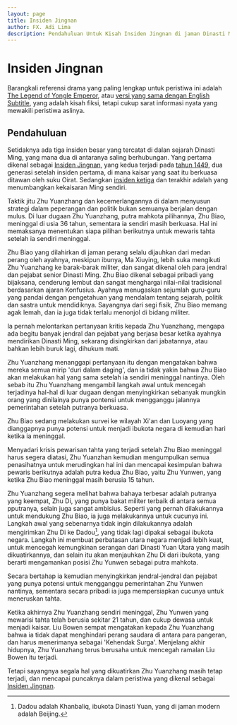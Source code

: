 ```yaml
---
layout: page
title: Insiden Jingnan
author: FX. Adi Lima
description: Pendahuluan Untuk Kisah Insiden Jingnan di jaman Dinasti Ming
---
```


# Insiden Jingnan

Barangkali referensi drama yang paling lengkap untuk peristiwa ini adalah 
[The Legend of Yongle Emperor](https://www.youtube.com/playlist?list=PLKfjTWVlrjuZQeQZflaf-3-82s-wJkF2w),
atau [versi yang sama dengan English Subtitle](https://www.youtube.com/playlist?list=PLy8WDOJkSFFxo_4e16pV1zqsT9o5PD9b1),
yang adalah kisah fiksi, tetapi cukup sarat informasi nyata yang mewakili peristiwa aslinya.

## Pendahuluan

Setidaknya ada tiga insiden besar yang tercatat di dalan sejarah Dinasti Ming, yang mana dua di antaranya saling
berhubungan. Yang pertama dikenal sebagai [Insiden Jingnan](bab1), yang kedua terjadi pada [tahun 1449](../ming-1449/README), 
dua generasi setelah insiden pertama, di mana kaisar yang saat itu berkuasa ditawan oleh suku Oirat. Sedangkan 
[insiden ketiga](../sswrb/README) dan terakhir adalah yang menumbangkan kekaisaran Ming sendiri.

Taktik jitu Zhu Yuanzhang dan kecemerlangannya di dalam menyusun strategi dalam peperangan dan politik
bukan semuanya berjalan dengan mulus. Di luar dugaan Zhu Yuanzhang, putra mahkota pilihannya, Zhu Biao, meninggal
di usia 36 tahun, sementara ia sendiri masih berkuasa. Hal ini memaksanya menentukan siapa pilihan berikutnya untuk
mewaris tahta setelah ia sendiri meninggal.

Zhu Biao yang dilahirkan di jaman perang selalu dijauhkan dari medan perang oleh ayahnya, meskipun ibunya, Ma Xiuying,
lebih suka mengikuti Zhu Yuanzhang ke barak-barak militer, dan sangat dikenal oleh para jendral dan pejabat senior
Dinasti Ming. Zhu Biao dikenal sebagai pribadi yang bijaksana, cenderung lembut dan sangat menghargai nilai-nilai
tradisional berdasarkan ajaran Konfusius. Ayahnya menugaskan sejumlah guru-guru yang pandai dengan pengetahuan yang
mendalam tentang sejarah, politik dan sastra untuk mendidiknya. Sayangnya dari segi fisik, Zhu Biao memang agak lemah, 
dan ia juga tidak terlalu menonjol di bidang militer.

Ia pernah melontarkan pertanyaan kritis kepada Zhu Yuanzhang, mengapa ada begitu banyak jendral dan pejabat yang
berjasa besar ketika ayahnya mendirikan Dinasti Ming, sekarang disingkirkan dari jabatannya, atau bahkan lebih
buruk lagi, dihukum mati.

Zhu Yuanzhang menanggapi pertanyaan itu dengan mengatakan bahwa mereka semua mirip 'duri dalam daging', dan ia tidak
yakin bahwa Zhu Biao akan melakukan hal yang sama setelah ia sendiri meninggal nantinya. Oleh sebab itu Zhu Yuanzhang
mengambil langkah awal untuk mencegah terjadinya hal-hal di luar dugaan dengan menyingkirkan sebanyak mungkin orang 
yang dinilainya punya pontensi untuk mengganggu jalannya pemerintahan setelah putranya berkuasa.

Zhu Biao sedang melakukan survei ke wilayah Xi'an dan Luoyang yang dianggapnya punya potensi untuk menjadi ibukota
negara di kemudian hari ketika ia meninggal.

Menyadari krisis pewarisan tahta yang terjadi setelah Zhu Biao meninggal harus segera diatasi, Zhu Yuanzhan kemudian
mengumpulkan semua penasihatnya untuk merudingkan hal ini dan mencapai kesimpulan bahwa pewaris berikutnya adalah
putra kedua Zhu Biao, yaitu Zhu Yunwen, yang ketika Zhu Biao meninggal masih berusia 15 tahun.

Zhu Yuanzhang segera melihat bahwa bahaya terbesar adalah putranya yang keempat, Zhu Di, yang punya bakat militer
terbaik di antara semua pputranya, selain juga sangat ambisius. Seperti yang pernah dilakukannya untuk mendukung 
Zhu Biao, ia juga melakukannya untuk cucunya ini. Langkah awal yang sebenarnya tidak ingin dilakukannya adalah
mengirimkan Zhu Di ke Dadou[^dadou], yang tidak lagi dipakai sebagai ibukota negara. Langkah ini membuat perbatasan
utara negara menjadi lebih kuat, untuk mencegah kemungkinan serangan dari Dinasti Yuan Utara yang masih dikuatirkannya,
dan selain itu akan menjauhkan Zhu Di dari ibukota, yang berarti mengamankan posisi Zhu Yunwen sebagai putra mahkota.

[^dadou]: Dadou adalah Khanbaliq, ibukota Dinasti Yuan, yang di jaman modern adalah Beijing.

Secara bertahap ia kemudian menyingkirkan jendral-jendral dan pejabat yang punya potensi untuk mengganggu pemerintahan 
Zhu Yunwen nantinya, sementara secara pribadi ia juga mempersiapkan cucunya untuk meneruskan tahta.

Ketika akhirnya Zhu Yuanzhang sendiri meninggal, Zhu Yunwen yang mewarisi tahta telah berusia sekitar 21 tahun, dan
cukup dewasa untuk menjadi kaisar. Liu Bowen sempat mengatakan kepada Zhu Yuanzhang bahwa ia tidak dapat menghindari
perang saudara di antara para pangeran, dan harus menerimanya sebagai 'Kehendak Surga'. Menjelang akhir hidupnya,
Zhu Yuanzhang terus berusaha untuk mencegah ramalan Liu Bowen itu terjadi.

Tetapi sayangnya segala hal yang dikuatirkan Zhu Yuanzhang masih tetap terjadi,
dan mencapai puncaknya dalam peristiwa yang dikenal sebagai [Insiden Jingnan](bab1).

